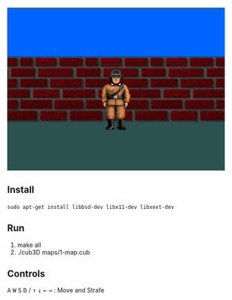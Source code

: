 <p align="center">
  <img src="screenshot.png" alt="Image">
</p>

## Install
`sudo apt-get install libbsd-dev libx11-dev libxext-dev`

## Run
1. make all
2. ./cub3D maps/1-map.cub

## Controls
<kbd>A</kbd> <kbd>W</kbd> <kbd>S</kbd> <kbd>D</kbd> / <kbd>↑</kbd> <kbd>↓</kbd> <kbd>←</kbd> <kbd>→</kbd> : Move and Strafe

